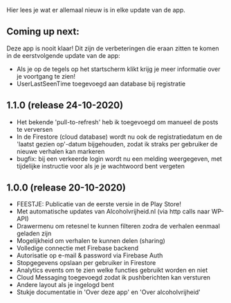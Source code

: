 Hier lees je wat er allemaal nieuw is in elke update van de app.

## **Coming up next:**
Deze app is nooit klaar! Dit zijn de verbeteringen die eraan zitten te komen in de eerstvolgende update van de app:
- Als je op de tegels op het startscherm klikt krijg je meer informatie over je voortgang te zien!
- UserLastSeenTime toegevoegd aan database bij registratie

## **1.1.0** (release 24-10-2020)
- Het bekende 'pull-to-refresh' heb ik toegevoegd om manueel de posts te verversen
- In de Firestore (cloud database) wordt nu ook de registratiedatum en de 'laatst gezien op'-datum bijgehouden, zodat ik straks per gebruiker de nieuwe verhalen kan markeren
- bugfix: bij een verkeerde login wordt nu een melding weergegeven, met tijdelijke instructie voor als je je wachtwoord bent vergeten

## **1.0.0** (release 20-10-2020)

- FEESTJE: Publicatie van de eerste versie in de Play Store!
- Met automatische updates van Alcoholvrijheid.nl (via http calls naar WP-API)
- Drawermenu om retesnel te kunnen filteren zodra de verhalen eenmaal geladen zijn
- Mogelijkheid om verhalen te kunnen delen (sharing)
- Volledige connectie met Firebase backend
- Autorisatie op e-mail & password via Firebase Auth
- Stopgegevens opslaan per gebruiker in Firestore
- Analytics events om te zien welke functies gebruikt worden en niet
- Cloud Messaging toegevoegd zodat ik pushberichten kan versturen
- Andere layout als je ingelogd bent
- Stukje documentatie in 'Over deze app' en 'Over alcoholvrijheid'
